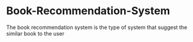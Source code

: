 # Book-Recommendation-System
The book recommendation system is the type of system that suggest the similar book to the user 
